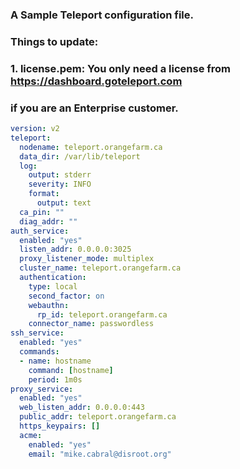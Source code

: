 
### A Sample Teleport configuration file.
### Things to update:
###  1. license.pem: You only need a license from https://dashboard.goteleport.com
### if you are an Enterprise customer.


```yaml
version: v2
teleport:
  nodename: teleport.orangefarm.ca
  data_dir: /var/lib/teleport
  log:
    output: stderr
    severity: INFO
    format:
      output: text
  ca_pin: ""
  diag_addr: ""
auth_service:
  enabled: "yes"
  listen_addr: 0.0.0.0:3025
  proxy_listener_mode: multiplex
  cluster_name: teleport.orangefarm.ca
  authentication:
    type: local
    second_factor: on
    webauthn:
      rp_id: teleport.orangefarm.ca
    connector_name: passwordless
ssh_service:
  enabled: "yes"
  commands:
  - name: hostname
    command: [hostname]
    period: 1m0s
proxy_service:
  enabled: "yes"
  web_listen_addr: 0.0.0.0:443
  public_addr: teleport.orangefarm.ca
  https_keypairs: []
  acme:
    enabled: "yes"
    email: "mike.cabral@disroot.org"
```
